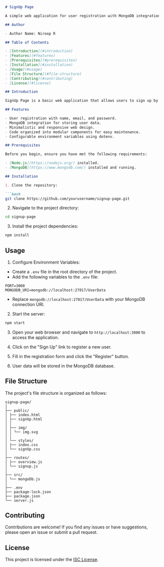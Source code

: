 ```markdown
# SignUp Page

A simple web application for user registration with MongoDB integration.

## Author

- Author Name: Niroop R

## Table of Contents

- [Introduction](#introduction)
- [Features](#features)
- [Prerequisites](#prerequisites)
- [Installation](#installation)
- [Usage](#usage)
- [File Structure](#file-structure)
- [Contributing](#contributing)
- [License](#license)

## Introduction

SignUp Page is a basic web application that allows users to sign up by providing their name, email, and password. The user data is stored in a MongoDB database. This project serves as a starting point for building a user registration system within a web application.

## Features

- User registration with name, email, and password.
- MongoDB integration for storing user data.
- Minimalistic and responsive web design.
- Code organized into modular components for easy maintenance.
- Configurable environment variables using dotenv.

## Prerequisites

Before you begin, ensure you have met the following requirements:

- [Node.js](https://nodejs.org/) installed.
- [MongoDB](https://www.mongodb.com/) installed and running.

## Installation

1. Clone the repository:

```bash
git clone https://github.com/yourusername/signup-page.git
```

2. Navigate to the project directory:

```bash
cd signup-page
```

3. Install the project dependencies:

```bash
npm install
```

## Usage

1. Configure Environment Variables:
- Create a `.env` file in the root directory of the project.
- Add the following variables to the `.env` file:

```
PORT=3000
MONGODB_URI=mongodb://localhost:27017/UserData
```

- Replace `mongodb://localhost:27017/UserData` with your MongoDB connection URI.

2. Start the server:

```bash
npm start
```

3. Open your web browser and navigate to `http://localhost:3000` to access the application.

4. Click on the "Sign Up" link to register a new user.

5. Fill in the registration form and click the "Register" button.

6. User data will be stored in the MongoDB database.

## File Structure

The project's file structure is organized as follows:

```
signup-page/
│
├── public/
│ ├── index.html
│ ├── signUp.html
│ │
│ ├── img/
│ │ └── img.svg
│ │
│ └── styles/
│ ├── index.css
│ └── signUp.css
│
├── routes/
│ ├── overview.js
│ └── signup.js
│
├── src/
│ └── mongoDb.js
│
├── .env
├── package-lock.json
├── package.json
└── server.js
```

## Contributing

Contributions are welcome! If you find any issues or have suggestions, please open an issue or submit a pull request.

## License

This project is licensed under the [ISC License](LICENSE).
